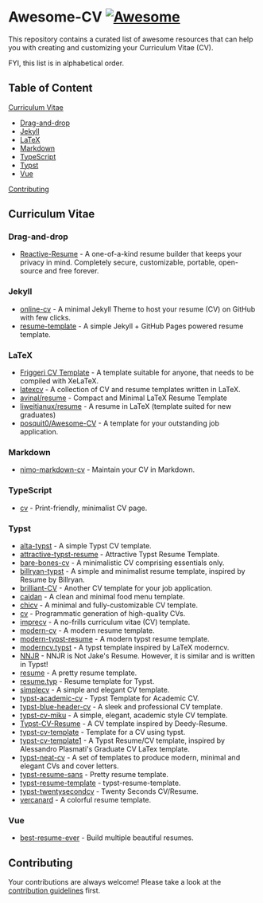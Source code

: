 # Awesome-CV [![Awesome](https://awesome.re/badge.svg)](https://awesome.re)

This repository contains a curated list of awesome resources that can help you with creating and customizing your Curriculum Vitae (CV).

FYI, this list is in alphabetical order.

## Table of Content

[Curriculum Vitae](#curriculum-vitae)
- [Drag-and-drop](#drag-and-drop)
- [Jekyll](#jekyll)
- [LaTeX](#latex)
- [Markdown](#markdown)
- [TypeScript](#typescript)
- [Typst](#typst)
- [Vue](#vue)

[Contributing](#contributing)

## Curriculum Vitae

### Drag-and-drop

- [Reactive-Resume](https://github.com/AmruthPillai/Reactive-Resume) - A one-of-a-kind resume builder that keeps your privacy in mind. Completely secure, customizable, portable, open-source and free forever.

### Jekyll

- [online-cv](https://github.com/sharu725/online-cv) - A minimal Jekyll Theme to host your resume (CV) on GitHub with few clicks.
- [resume-template](https://github.com/jglovier/resume-template) - A simple Jekyll + GitHub Pages powered resume template.

### LaTeX

- [Friggeri CV Template](https://www.overleaf.com/latex/templates/friggeri-cv-template/hmnchbfmjgqh) - A template suitable for anyone, that needs to be compiled with XeLaTeX.
- [latexcv](https://github.com/jankapunkt/latexcv) - A collection of CV and resume templates written in LaTeX.
- [avinal/resume](https://github.com/avinal/resume) - Compact and Minimal LaTeX Resume Template
- [liweitianux/resume](https://github.com/liweitianux/resume) - A resume in LaTeX (template suited for new graduates)
- [posquit0/Awesome-CV](https://github.com/posquit0/Awesome-CV) - A template for your outstanding job application.

### Markdown

- [nimo-markdown-cv](https://github.com/wodeni/nimo-markdown-cv) - Maintain your CV in Markdown.

### TypeScript

- [cv](https://github.com/BartoszJarocki/cv) - Print-friendly, minimalist CV page.

### Typst

- [alta-typst](https://github.com/GeorgeHoneywood/alta-typst) - A simple Typst CV template.
- [attractive-typst-resume](https://github.com/Harkunwar/attractive-typst-resume) - Attractive Typst Resume Template.
- [bare-bones-cv](https://github.com/caffeinatedgaze/bare-bones-cv) - A minimalistic CV comprising essentials only.
- [billryan-typst](https://github.com/gvariable/billryan-typst) - A simple and minimalist resume template, inspired by Resume by Billryan.
- [brilliant-CV](https://github.com/mintyfrankie/brilliant-CV) - Another CV template for your job application.
- [caidan](https://github.com/cu1ch3n/caidan) - A clean and minimal food menu template.
- [chicv](https://github.com/skyzh/chicv) - A minimal and fully-customizable CV template.
- [cv](https://github.com/daxartio/cv) - Programmatic generation of high-quality CVs.
- [imprecv](https://github.com/jskherman/cv.typ) - A no-frills curriculum vitae (CV) template.
- [modern-cv](https://github.com/DeveloperPaul123/modern-cv) - A modern resume template.
- [modern-typst-resume](https://github.com/peterpf/modern-typst-resume) - A modern typst resume template.
- [moderncv.typst](https://github.com/giovanniberti/moderncv.typst) - A typst template inspired by LaTeX moderncv.
- [NNJR](https://github.com/tzx/NNJR) - NNJR is Not Jake's Resume. However, it is similar and is written in Typst!
- [resume](https://github.com/hexWars/resume) - A pretty resume template.
- [resume.typ](https://github.com/wusyong/resume.typ) - Resume template for Typst.
- [simplecv](https://github.com/LaurenzV/simplecv) - A simple and elegant CV template.
- [typst-academic-cv](https://github.com/DawnEver/typst-academic-cv) - Typst Template for Academic CV.
- [typst-blue-header-cv](https://github.com/cammellos/typst-blue-header-cv) - A sleek and professional CV template.
- [typst-cv-miku](https://github.com/ice-kylin/typst-cv-miku) - A simple, elegant, academic style CV template.
- [Typst-CV-Resume](https://github.com/jxpeng98/Typst-CV-Resume) - A CV template inspired by Deedy-Resume.
- [typst-cv-template](https://github.com/JCGoran/typst-cv-template) - Template for a CV using typst.
- [typst-cv-template1](https://github.com/vaibhavjhawar/typst-cv-template1) - A Typst Resume/CV template, inspired by Alessandro Plasmati's Graduate CV LaTex template.
- [typst-neat-cv](https://github.com/UntimelyCreation/typst-neat-cv) - A set of templates to produce modern, minimal and elegant CVs and cover letters.
- [typst-resume-sans](https://github.com/mizlan/typst-resume-sans) - Pretty resume template.
- [typst-resume-template](https://github.com/bamboovir/typst-resume-template) - typst-resume-template.
- [typst-twentysecondcv](https://github.com/tomowang/typst-twentysecondcv) - Twenty Seconds CV/Resume.
- [vercanard](https://github.com/elegaanz/vercanard) - A colorful resume template.

### Vue

- [best-resume-ever](https://github.com/salomonelli/best-resume-ever) - Build multiple beautiful resumes.

## Contributing

Your contributions are always welcome! Please take a look at the [contribution guidelines](CONTRIBUTING.md) first.
